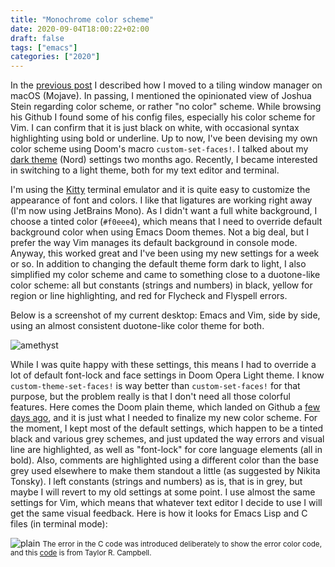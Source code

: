 ```yaml
---
title: "Monochrome color scheme"
date: 2020-09-04T18:00:22+02:00
draft: false
tags: ["emacs"]
categories: ["2020"]
---
```


In the [previous post](/post/amethyst-app) I described how I moved to a tiling window manager on macOS (Mojave). In passing, I mentioned the opinionated view of Joshua Stein regarding color scheme, or rather "no color" scheme. While browsing his Github I found some of his config files, especially his color scheme for Vim. I can confirm that it is just black on white, with occasional syntax highlighting using bold or underline. Up to now, I've been devising my own color scheme using Doom's macro `custom-set-faces!`. I talked about my [dark theme](/post/editor-war/) (Nord) settings two months ago. Recently, I became interested in switching to a light theme, both for my text editor and terminal.

I'm using the [Kitty](/post/kitty-terminal/) terminal emulator and it is quite easy to customize the appearance of font and colors. I like that ligatures are working right away (I'm now using JetBrains Mono). As I didn't want a full white background, I choose a tinted color (`#f0eee4`), which means that I need to override default background color when using Emacs Doom themes. Not a big deal, but I prefer the way Vim manages its default background in console mode. Anyway, this worked great and I've been using my new settings for a week or so. In addition to changing the default theme form dark to light, I also simplified my color scheme and came to something close to a duotone-like color scheme: all but constants (strings and numbers) in black, yellow for region or line highlighting, and red for Flycheck and Flyspell errors.

Below is a screenshot of my current desktop: Emacs and Vim, side by side, using an almost consistent duotone-like color theme for both.

![amethyst](/img/2020-09-03-13-57-08.png)

While I was quite happy with these settings, this means I had to override a lot of default font-lock and face settings in Doom Opera Light theme. I know `custom-theme-set-faces!` is way better than `custom-set-faces!` for that purpose, but the problem really is that I don't need all those colorful features. Here comes the Doom plain theme, which landed on Github a [few days ago](https://github.com/hlissner/emacs-doom-themes/commit/64b033208d3c2eac33d2b284c4a66eb7bee94c37), and it is just what I needed to finalize my new color scheme. For the moment, I kept most of the default settings, which happen to be a tinted black and various grey schemes, and just updated the way errors and visual line are highlighted, as well as "font-lock" for core language elements (all in bold). Also, comments are highlighted using a different color than the base grey used elsewhere to make them standout a little (as suggested by Nikita Tonsky). I left constants (strings and numbers) as is, that is in grey, but maybe I will revert to my old settings at some point. I use almost the same settings for Vim, which means that whatever text editor I decide to use I will get the same visual feedback. Here is how it looks for Emacs Lisp and C files (in terminal mode):

![plain](/img/2020-09-04-18-31-12.png)
<small>The error in the C code was introduced deliberately to show the error color code, and this [code](https://mumble.net/~campbell/tmp/random_real.c) is from Taylor R. Campbell.</small>
